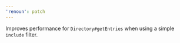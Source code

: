 ```yaml
---
'renoun': patch
---
```


Improves performance for `Directory#getEntries` when using a simple `include` filter.
